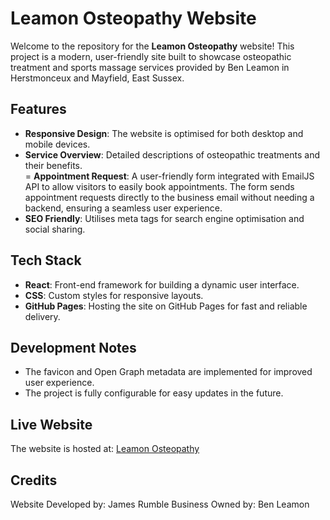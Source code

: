 # Leamon Osteopathy Website

Welcome to the repository for the **Leamon Osteopathy** website! This project is a modern, user-friendly site built to showcase osteopathic treatment and sports massage services provided by Ben Leamon in Herstmonceux and Mayfield, East Sussex.

## Features
- **Responsive Design**: The website is optimised for both desktop and mobile devices.  
- **Service Overview**: Detailed descriptions of osteopathic treatments and their benefits.  
= **Appointment Request**: A user-friendly form integrated with EmailJS API to allow visitors to easily book appointments. The form sends appointment requests directly to the business email without needing a backend, ensuring a seamless user experience.
- **SEO Friendly**: Utilises meta tags for search engine optimisation and social sharing.  

## Tech Stack
- **React**: Front-end framework for building a dynamic user interface.
- **CSS**: Custom styles for responsive layouts.
- **GitHub Pages**: Hosting the site on GitHub Pages for fast and reliable delivery.

## Development Notes
- The favicon and Open Graph metadata are implemented for improved user experience.
- The project is fully configurable for easy updates in the future.

## Live Website
The website is hosted at: [Leamon Osteopathy](www.leamonosteopathy.co.uk)  

## Credits
Website Developed by: James Rumble
Business Owned by: Ben Leamon

